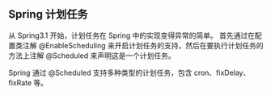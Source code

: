 ## Spring 计划任务 ##

从 Spring3.1 开始，计划任务在 Spring 中的实现变得异常的简单。
首先通过在配置类注解 @EnableScheduling 来开启计划任务的支持，然后在要执行计划任务的方法上注解 @Scheduled 来声明这是一个计划任务。

Spring 通过 @Scheduled 支持多种类型的计划任务，包含 cron、fixDelay、fixRate 等。